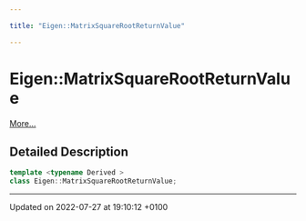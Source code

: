 ```yaml
---

title: "Eigen::MatrixSquareRootReturnValue"

---
```


# Eigen::MatrixSquareRootReturnValue



 [More...](#detailed-description)

## Detailed Description

```cpp
template <typename Derived >
class Eigen::MatrixSquareRootReturnValue;
```

-------------------------------

Updated on 2022-07-27 at 19:10:12 +0100